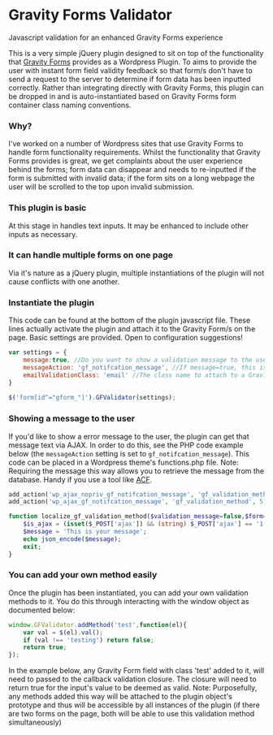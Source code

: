 # Gravity Forms Validator
Javascript validation for an enhanced Gravity Forms experience

This is a very simple jQuery plugin designed to sit on top of the functionality that [Gravity Forms](http://www.gravityforms.com/) provides as a Wordpress Plugin. To aims to provide the user with instant form field validity feedback so that form/s don't have to send a request to the server to determine if form data has been inputted correctly. Rather than integrating directly with Gravity Forms, this plugin can be dropped in and is auto-instantiated based on Gravity Forms form container class naming conventions. 

### Why?
I've worked on a number of Wordpress sites that use Gravity Forms to handle form functionality requirements. Whilst the functionality that Gravity Forms provides is great, we get complaints about the user experience behind the forms; form data can disappear and needs to re-inputted if the form is submitted with invalid data; if the form sits on a long webpage the user will be scrolled to the top upon invalid submission.

### This plugin is basic
At this stage in handles text inputs. It may be enhanced to include other inputs as necessary.

### It can handle multiple forms on one page
Via it's nature as a jQuery plugin, multiple instantiations of the plugin will not cause conflicts with one another. 

### Instantiate the plugin
This code can be found at the bottom of the plugin javascript file. These lines actually activate the plugin and attach it to the Gravity Form/s on the page. Basic settings are provided. Open to configuration suggestions!

```javascript
var settings = {
	message:true, //Do you want to show a validation message to the user?
	messageAction: 'gf_notifcation_message', //If message=true, this is the name of the Wordpress action to handle the AJAX request
	emailValidationClass: 'email' //The class name to attach to a Gravity Forms form field to trigger email validation
}
	
$('form[id^="gform_"]').GFValidator(settings);
```
### Showing a message to the user
If you'd like to show a error message to the user, the plugin can get that message text via AJAX. In order to do this, see the PHP code example below (the ```messageAction``` setting is set to ```gf_notifcation_message```). This code can be placed in a Wordpress theme's functions.php file. Note: Requiring the message this way allows you to retrieve the message from the database. Handy if you use a tool like [ACF](http://www.advancedcustomfields.com/).
```php
add_action('wp_ajax_nopriv_gf_notifcation_message', 'gf_validation_method', 5);
add_action('wp_ajax_gf_notifcation_message', 'gf_validation_method', 5);

function localize_gf_validation_method($validation_message=false,$form=false){
	$is_ajax = (isset($_POST['ajax']) && (string) $_POST['ajax'] == '1');
	$message = 'This is your message';
	echo json_encode($message);
	exit;
}

```

### You can add your own method easily
Once the plugin has been instantiated, you can add your own validation methods to it. You do this through interacting with the window object as documented below:

```javascript
window.GFValidator.addMethod('test',function(el){
	var val = $(el).val();
	if (val !== 'testing') return false;
	return true;
});
```
In the example below, any Gravity Form field with class 'test' added to it, will need to passed to the callback validation closure. The closure will need to return true for the input's value to be deemed as valid. Note: Purposefully, any methods added this way will be attached to the plugin object's prototype and thus will be accessible by all instances of the plugin (if there are two forms on the page, both will be able to use this validation method simultaneously)
